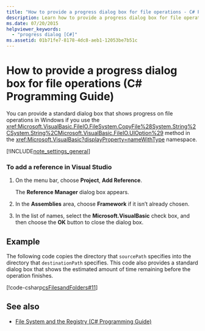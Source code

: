 ```yaml
---
title: "How to provide a progress dialog box for file operations - C# Programming Guide"
description: Learn how to provide a progress dialog box for file operations using the CopyFile (String, String, UIOption) method.
ms.date: 07/20/2015
helpviewer_keywords: 
  - "progress dialog [C#]"
ms.assetid: 01b71fe7-8178-4dc8-aeb1-12053be7b51c
---
```

# How to provide a progress dialog box for file operations (C# Programming Guide)
You can provide a standard dialog box that shows progress on file operations in Windows if you use the <xref:Microsoft.VisualBasic.FileIO.FileSystem.CopyFile%28System.String%2CSystem.String%2CMicrosoft.VisualBasic.FileIO.UIOption%29> method in the <xref:Microsoft.VisualBasic?displayProperty=nameWithType> namespace.  
  
[!INCLUDE[note_settings_general](~/includes/note-settings-general-md.md)]  
  
### To add a reference in Visual Studio  
  
1. On the menu bar, choose **Project**, **Add Reference**.  
  
     The **Reference Manager** dialog box appears.  
  
2. In the **Assemblies** area, choose **Framework** if it isn’t already chosen.  
  
3. In the list of names, select the **Microsoft.VisualBasic** check box, and then choose the **OK** button to close the dialog box.  
  
## Example  
 The following code copies the directory that `sourcePath` specifies into the directory that `destinationPath` specifies. This code also provides a standard dialog box that shows the estimated amount of time remaining before the operation finishes.  
  
 [!code-csharp[csFilesandFolders#11](~/samples/snippets/csharp/VS_Snippets_VBCSharp/csFilesAndFolders/CS/FileIteration.cs#11)]  
  
## See also

- [File System and the Registry (C# Programming Guide)](./index.md)
